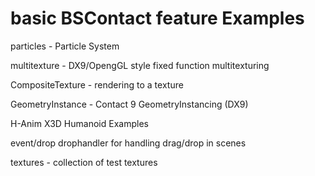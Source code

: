 # basic BSContact feature Examples




particles - Particle System

multitexture - DX9/OpengGL style fixed function multitexturing

CompositeTexture - rendering to a texture

GeometryInstance - Contact 9 GeometryInstancing (DX9)

H-Anim X3D Humanoid Examples

event/drop
  drophandler for handling drag/drop in scenes


textures - collection of test textures 

